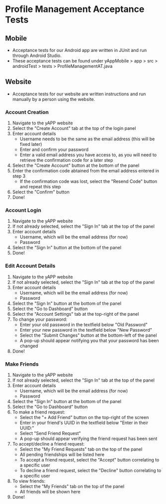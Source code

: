 # Profile Management Acceptance Tests

## Mobile
 - Acceptance tests for our Android app are written in JUnit and run through Android Studio.
 - These acceptance tests can be found under yAppMobile > app > src > androidTest > tests > ProfileManagementAT.java

## Website
 - Acceptance tests for our website are written instructions and run manually by a person using the website.

### Account Creation
1. Navigate to the yAPP website
2. Select the "Create Account" tab at the top of the login panel
3. Enter account details
    - Username needs to be the same as the email address (this will be fixed later)
    - Enter and confirm your password
    - Enter a valid email address you have access to, as you will need to retrieve the confirmation code for a later step
4. Select the "Create Account" button at the bottom of the panel
5. Enter the confirmation code abtained from the email address entered in step 3
    - If the confirmation code was lost, select the "Resend Code" button and repeat this step
6. Select the "Confirm" button
7. Done!

### Account Login
1. Navigate to the yAPP website
2. If not already selected, select the "Sign In" tab at the top of the panel
3. Enter account details
    - Username, which will be the email address (for now)
    - Password
4. Select the "Sign In" button at the bottom of the panel
5. Done!

### Edit Account Details
1. Navigate to the yAPP website
2. If not already selected, select the "Sign In" tab at the top of the panel
3. Enter account details
    - Username, which will be the email address (for now)
    - Password
4. Select the "Sign In" button at the bottom of the panel
5. Select the "Go to Dashboard" button
6. Select the "Account Settings" tab at the top-right of the panel
7. To change your password:
    - Enter your old password in the textfield below "Old Password"
    - Enter your new password in the textfield below "New Password"
    - Select the "Submit Changes" button at the bottom-left of the panel
    - A pop-up should appear notifying you that your password has been changed
8. Done!

### Make Friends
1. Navigate to the yAPP website
2. If not already selected, select the "Sign In" tab at the top of the panel
3. Enter account details
    - Username, which will be the email address (for now)
    - Password
4. Select the "Sign In" button at the bottom of the panel
5. Select the "Go to Dashboard" button
6. To make a friend request:
    - Select the "+ Add Friend" button on the top-right of the screen
    - Enter in your friend's UUID in the textfield below "Enter in their UUID:"
    - Select "Send Friend Request"
    - A pop-up should appear verifying the friend request has been sent
7. To accept/decline a friend request:
    - Select the "My Friend Requests" tab on the top of the panel
    - All pending friendships will be listed here
    - To accept a friend request, select the "Accept" button correlating to a specific user
    - To decline a friend request, select the "Decline" button correlating to a specific user
8. To view friends:
    - Select the "My Friends" tab on the top of the panel
    - All friends will be shown here
9. Done!

